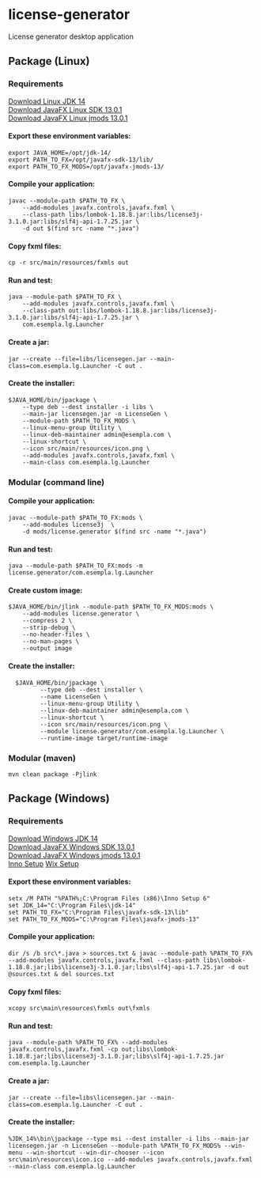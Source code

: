 # license-generator
License generator desktop application

## Package (Linux)

### Requirements
[Download Linux JDK 14](https://download.java.net/java/early_access/jdk14/30/GPL/openjdk-14-ea+30_linux-x64_bin.tar.gz)<br>
[Download JavaFX Linux SDK 13.0.1](http://gluonhq.com/download/javafx-13.0.1-sdk-linux/)<br>
[Download JavaFX Linux jmods 13.0.1](https://gluonhq.com/download/javafx-13.0.1-jmods-linux/)<br>

#### Export these environment variables:
    export JAVA_HOME=/opt/jdk-14/
    export PATH_TO_FX=/opt/javafx-sdk-13/lib/
    export PATH_TO_FX_MODS=/opt/javafx-jmods-13/

#### Compile your application:
    javac --module-path $PATH_TO_FX \
        --add-modules javafx.controls,javafx.fxml \
        --class-path libs/lombok-1.18.8.jar:libs/license3j-3.1.0.jar:libs/slf4j-api-1.7.25.jar \
        -d out $(find src -name "*.java")        

#### Copy fxml files:
    cp -r src/main/resources/fxmls out

#### Run and test:
    java --module-path $PATH_TO_FX \
        --add-modules javafx.controls,javafx.fxml \
        --class-path out:libs/lombok-1.18.8.jar:libs/license3j-3.1.0.jar:libs/slf4j-api-1.7.25.jar \
        com.esempla.lg.Launcher

#### Create a jar:
    jar --create --file=libs/licensegen.jar --main-class=com.esempla.lg.Launcher -C out .

#### Create the installer:
    $JAVA_HOME/bin/jpackage \
        --type deb --dest installer -i libs \
        --main-jar licensegen.jar -n LicenseGen \
        --module-path $PATH_TO_FX_MODS \
        --linux-menu-group Utility \
        --linux-deb-maintainer admin@esempla.com \
        --linux-shortcut \
        --icon src/main/resources/icon.png \
        --add-modules javafx.controls,javafx.fxml \
        --main-class com.esempla.lg.Launcher

### Modular (command line)

#### Compile your application:
    javac --module-path $PATH_TO_FX:mods \
        --add-modules license3j  \
        -d mods/license.generator $(find src -name "*.java")

#### Run and test:    
    java --module-path $PATH_TO_FX:mods -m license.generator/com.esempla.lg.Launcher

#### Create custom image:        
    $JAVA_HOME/bin/jlink --module-path $PATH_TO_FX_MODS:mods \
        --add-modules license.generator \
        --compress 2 \
        --strip-debug \
        --no-header-files \
        --no-man-pages \
        --output image
        
#### Create the installer:        
      $JAVA_HOME/bin/jpackage \
             --type deb --dest installer \
             --name LicenseGen \
             --linux-menu-group Utility \
             --linux-deb-maintainer admin@esempla.com \
             --linux-shortcut \
             --icon src/main/resources/icon.png \
             --module license.generator/com.esempla.lg.Launcher \
             --runtime-image target/runtime-image
            
### Modular (maven)
    mvn clean package -Pjlink
    
## Package (Windows)

### Requirements
[Download Windows JDK 14](https://download.java.net/java/early_access/jdk14/30/GPL/openjdk-14-ea+30_windows-x64_bin.zip)<br>
[Download JavaFX Windows SDK 13.0.1](http://gluonhq.com/download/javafx-13.0.1-sdk-windows/)<br>
[Download JavaFX Windows jmods 13.0.1](https://gluonhq.com/download/javafx-13.0.1-jmods-windows/)<br>
[Inno Setup](http://www.jrsoftware.org/isdl.php)
[Wix Setup](https://wixtoolset.org/)

#### Export these environment variables:
    setx /M PATH "%PATH%;C:\Program Files (x86)\Inno Setup 6"
    set JDK_14="C:\Program Files\jdk-14"
    set PATH_TO_FX="C:\Program Files\javafx-sdk-13\lib"
    set PATH_TO_FX_MODS="C:\Program Files\javafx-jmods-13"
    
#### Compile your application:
    dir /s /b src\*.java > sources.txt & javac --module-path %PATH_TO_FX% --add-modules javafx.controls,javafx.fxml --class-path libs\lombok-1.18.8.jar;libs\license3j-3.1.0.jar;libs\slf4j-api-1.7.25.jar -d out @sources.txt & del sources.txt

#### Copy fxml files:
    xcopy src\main\resources\fxmls out\fxmls

#### Run and test:
    java --module-path %PATH_TO_FX% --add-modules javafx.controls,javafx.fxml -cp out;libs\lombok-1.18.8.jar;libs\license3j-3.1.0.jar;libs\slf4j-api-1.7.25.jar com.esempla.lg.Launcher
    
#### Create a jar:
    jar --create --file=libs\licensegen.jar --main-class=com.esempla.lg.Launcher -C out .

#### Create the installer:
    %JDK_14%\bin\jpackage --type msi --dest installer -i libs --main-jar licensegen.jar -n LicenseGen --module-path %PATH_TO_FX_MODS% --win-menu --win-shortcut --win-dir-chooser --icon src\main\resources\icon.ico --add-modules javafx.controls,javafx.fxml --main-class com.esempla.lg.Launcher

